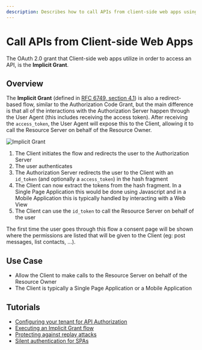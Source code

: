 ```yaml
---
description: Describes how to call APIs from client-side web apps using the Implicit Grant.
---
```


# Call APIs from Client-side Web Apps

The OAuth 2.0 grant that Client-side web apps utilize in order to access an API, is the **Implicit Grant**.

## Overview

The **Implicit Grant** (defined in [RFC 6749, section 4.1](https://tools.ietf.org/html/rfc6749#section-4.2)) is also a redirect-based flow, similar to the Authorization Code Grant, but the main difference is that all of the interactions with the Authorization Server happen through the User Agent (this includes receiving the access token). After receiving the `access_token`, the User Agent will expose this to the Client, allowing it to call the Resource Server on behalf of the Resource Owner.

![Implicit Grant](/media/articles/api-auth/implicit-grant.png)

 1. The Client initiates the flow and redirects the user to the Authorization Server
 2. The user authenticates
 3. The Authorization Server redirects the user to the Client with an `id_token` (and optionally a `access_token`) in the hash fragment
 4. The Client can now extract the tokens from the hash fragment. In a Single Page Application this would be done using Javascript and in a Mobile Application this is typically handled by interacting with a Web View
 5. The Client can use the `id_token` to call the Resource Server on behalf of the user

The first time the user goes through this flow a consent page will be shown where the permissions are listed that will be given to the Client (eg: post messages, list contacts, ...).

## Use Case

- Allow the Client to make calls to the Resource Server on behalf of the Resource Owner
- The Client is typically a Single Page Application or a Mobile Application

## Tutorials

 - [Configuring your tenant for API Authorization](/api-auth/tutorials/configuring-tenant-for-api-auth)
 - [Executing an Implicit Grant flow](/api-auth/tutorials/implicit-grant)
 - [Protecting against replay attacks](/api-auth/tutorials/nonce)
 - [Silent authentication for SPAs](/api-auth/tutorials/silent-authentication)

